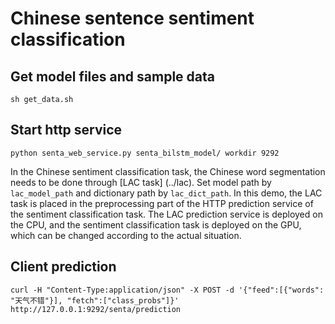 # Chinese sentence sentiment classification

## Get model files and sample data
```
sh get_data.sh
```
## Start http service
```
python senta_web_service.py senta_bilstm_model/ workdir 9292
```
In the Chinese sentiment classification task, the Chinese word segmentation needs to be done through [LAC task] (../lac). Set model path by ```lac_model_path``` and dictionary path by ```lac_dict_path```. 
In this demo, the LAC task is placed in the preprocessing part of the HTTP prediction service of the sentiment classification task. The LAC prediction service is deployed on the CPU, and the sentiment classification task is deployed on the GPU, which can be changed according to the actual situation.
## Client prediction
```
curl -H "Content-Type:application/json" -X POST -d '{"feed":[{"words": "天气不错"}], "fetch":["class_probs"]}' http://127.0.0.1:9292/senta/prediction
```
